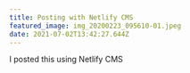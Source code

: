 ```yaml
---
title: Posting with Netlify CMS
featured_image: img_20200223_095610-01.jpeg
date: 2021-07-02T13:42:27.644Z
---
```

I posted this using Netlify CMS